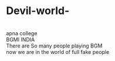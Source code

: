 # Devil-world- 
<br>
apna college 
<br>
BGMI INDIA 
<br>
There are So many people playing BGM 
<br>
now we are in the world of full fake people 